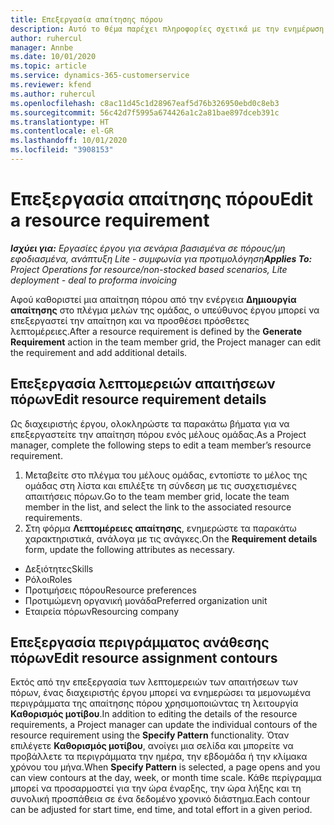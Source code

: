 ```yaml
---
title: Επεξεργασία απαίτησης πόρου
description: Αυτό το θέμα παρέχει πληροφορίες σχετικά με την ενημέρωση των πληροφοριών απαίτησης πόρου.
author: ruhercul
manager: Annbe
ms.date: 10/01/2020
ms.topic: article
ms.service: dynamics-365-customerservice
ms.reviewer: kfend
ms.author: ruhercul
ms.openlocfilehash: c8ac11d45c1d28967eaf5d76b326950ebd0c8eb3
ms.sourcegitcommit: 56c42d7f5995a674426a1c2a81bae897dceb391c
ms.translationtype: HT
ms.contentlocale: el-GR
ms.lasthandoff: 10/01/2020
ms.locfileid: "3908153"
---
```

# <a name="edit-a-resource-requirement"></a><span data-ttu-id="37a05-103">Επεξεργασία απαίτησης πόρου</span><span class="sxs-lookup"><span data-stu-id="37a05-103">Edit a resource requirement</span></span>

<span data-ttu-id="37a05-104">_**Ισχύει για:** Εργασίες έργου για σενάρια βασισμένα σε πόρους/μη εφοδιασμένα, ανάπτυξη Lite - συμφωνία για προτιμολόγηση_</span><span class="sxs-lookup"><span data-stu-id="37a05-104">_**Applies To:** Project Operations for resource/non-stocked based scenarios, Lite deployment - deal to proforma invoicing_</span></span>

<span data-ttu-id="37a05-105">Αφού καθοριστεί μια απαίτηση πόρου από την ενέργεια **Δημιουργία απαίτησης** στο πλέγμα μελών της ομάδας, ο υπεύθυνος έργου μπορεί να επεξεργαστεί την απαίτηση και να προσθέσει πρόσθετες λεπτομέρειες.</span><span class="sxs-lookup"><span data-stu-id="37a05-105">After a resource requirement is defined by the **Generate Requirement** action in the team member grid, the Project manager can edit the requirement and add additional details.</span></span>

## <a name="edit-resource-requirement-details"></a><span data-ttu-id="37a05-106">Επεξεργασία λεπτομερειών απαιτήσεων πόρων</span><span class="sxs-lookup"><span data-stu-id="37a05-106">Edit resource requirement details</span></span>

<span data-ttu-id="37a05-107">Ως διαχειριστής έργου, ολοκληρώστε τα παρακάτω βήματα για να επεξεργαστείτε την απαίτηση πόρου ενός μέλους ομάδας.</span><span class="sxs-lookup"><span data-stu-id="37a05-107">As a Project manager, complete the following steps to edit a team member’s resource requirement.</span></span>

1. <span data-ttu-id="37a05-108">Μεταβείτε στο πλέγμα του μέλους ομάδας, εντοπίστε το μέλος της ομάδας στη λίστα και επιλέξτε τη σύνδεση με τις συσχετισμένες απαιτήσεις πόρων.</span><span class="sxs-lookup"><span data-stu-id="37a05-108">Go to the team member grid, locate the team member in the list, and select the link to the associated resource requirements.</span></span>
2. <span data-ttu-id="37a05-109">Στη φόρμα **Λεπτομέρειες απαίτησης**, ενημερώστε τα παρακάτω χαρακτηριστικά, ανάλογα με τις ανάγκες.</span><span class="sxs-lookup"><span data-stu-id="37a05-109">On the **Requirement details** form, update the following attributes as necessary.</span></span>

- <span data-ttu-id="37a05-110">Δεξιότητες</span><span class="sxs-lookup"><span data-stu-id="37a05-110">Skills</span></span>
- <span data-ttu-id="37a05-111">Ρόλοι</span><span class="sxs-lookup"><span data-stu-id="37a05-111">Roles</span></span>
- <span data-ttu-id="37a05-112">Προτιμήσεις πόρου</span><span class="sxs-lookup"><span data-stu-id="37a05-112">Resource preferences</span></span>
- <span data-ttu-id="37a05-113">Προτιμώμενη οργανική μονάδα</span><span class="sxs-lookup"><span data-stu-id="37a05-113">Preferred organization unit</span></span>
- <span data-ttu-id="37a05-114">Εταιρεία πόρων</span><span class="sxs-lookup"><span data-stu-id="37a05-114">Resourcing company</span></span>

## <a name="edit-resource-assignment-contours"></a><span data-ttu-id="37a05-115">Επεξεργασία περιγράμματος ανάθεσης πόρων</span><span class="sxs-lookup"><span data-stu-id="37a05-115">Edit resource assignment contours</span></span>

<span data-ttu-id="37a05-116">Εκτός από την επεξεργασία των λεπτομερειών των απαιτήσεων των πόρων, ένας διαχειριστής έργου μπορεί να ενημερώσει τα μεμονωμένα περιγράμματα της απαίτησης πόρου χρησιμοποιώντας τη λειτουργία **Καθορισμός μοτίβου**.</span><span class="sxs-lookup"><span data-stu-id="37a05-116">In addition to editing the details of the resource requirements, a Project manager can update the individual contours of the resource requirement using the **Specify Pattern** functionality.</span></span> <span data-ttu-id="37a05-117">Όταν επιλέγετε **Καθορισμός μοτίβου**, ανοίγει μια σελίδα και μπορείτε να προβάλλετε τα περιγράμματα την ημέρα, την εβδομάδα ή την κλίμακα χρόνου του μήνα.</span><span class="sxs-lookup"><span data-stu-id="37a05-117">When **Specify Pattern** is selected, a page opens and you can view contours at the day, week, or month time scale.</span></span> <span data-ttu-id="37a05-118">Κάθε περίγραμμα μπορεί να προσαρμοστεί για την ώρα έναρξης, την ώρα λήξης και τη συνολική προσπάθεια σε ένα δεδομένο χρονικό διάστημα.</span><span class="sxs-lookup"><span data-stu-id="37a05-118">Each contour can be adjusted for start time, end time, and total effort in a given period.</span></span>
